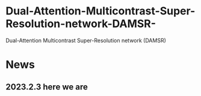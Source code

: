 # Dual-Attention-Multicontrast-Super-Resolution-network-DAMSR-
Dual-Attention Multicontrast Super-Resolution network (DAMSR)

# News
## 2023.2.3 here we are
